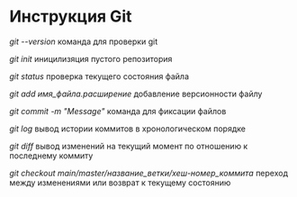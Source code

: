 # Инструкция Git
*git --version* команда для проверки git

*git init* иницилизяция пустого репозитория

*git status* проверка текущего состояния файла

*git add имя_файла.расширение* добавление версионности файлу

*git commit -m "Message"* команда для фиксации файлов

*git log* вывод истории коммитов в хронологическом порядке

*git diff* вывод изменений на текущий момент по отношению к последнему коммиту

*git checkout main/master/название_ветки/хеш-номер_коммита* переход между изменениями или возврат к текущему состоянию